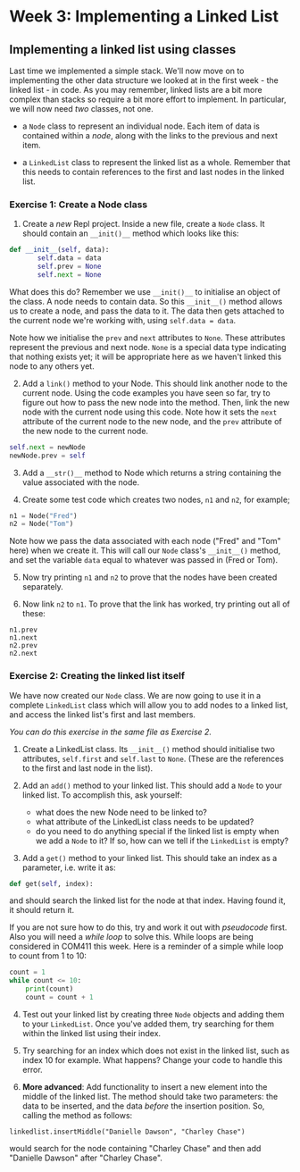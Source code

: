 # Week 3: Implementing a Linked List

## Implementing a linked list using classes

Last time we implemented a simple stack. We'll now move on to implementing the
other data structure we looked at in the first week - the linked list - in code. As you may remember, linked lists are a bit more complex than stacks so require
a bit more effort to implement. In particular, we will now need *two* classes,
not one.

- a `Node` class to represent an individual node. Each item of data is contained within a *node*, along with the links to the previous and next item. 

- a `LinkedList` class to represent the linked list as a whole. Remember that
this needs to contain references to the first and last nodes in the linked 
list.


### Exercise 1: Create a Node class

1. Create a *new* Repl project. Inside a new file, create a `Node` class. It should contain an `__init()__` method which looks like this:
```python
def __init__(self, data):
       self.data = data
       self.prev = None
       self.next = None
```

   What does this do? Remember we use `__init()__` to initialise an object of the class. A node needs to contain data. So this `__init__()` method allows us to create a node, and pass the data to it. The data then gets attached to the current node we're working with, using `self.data = data`.

   Note how we initialise the `prev` and `next` attributes to `None`. These attributes represent the previous and next node. `None` is a special data type indicating that nothing exists yet; it will be appropriate here as we haven't linked this node to any others yet.

2. Add a `link()` method to your Node. This should link another node to the current node. Using the code examples you have seen so far, try to figure out how to pass the new node into the method. Then, link the new node with the current node using this code. Note how it sets the `next` attribute of the current node to the new node, and the `prev` attribute of the new node to the current node.
```python
self.next = newNode 
newNode.prev = self
```

3. Add a `__str()__` method to Node which returns a string containing the value associated with the node.


4. Create some test code which creates two nodes, `n1` and `n2`, for example;
```python
n1 = Node("Fred")
n2 = Node("Tom")
```
Note how we pass the data associated with each node ("Fred" and "Tom" here) when we create it. This will call our `Node` class's `__init__()` method, and set the variable `data` equal to whatever was passed in (Fred or Tom).

5. Now try printing `n1` and `n2` to prove that the nodes have been created separately.

6. Now link `n2` to `n1`. To prove that the link has worked, try printing out all of these:
```
n1.prev
n1.next
n2.prev
n2.next
```

### Exercise 2: Creating the linked list itself

We have now created our `Node` class. We are now going to use it in a complete `LinkedList` class which will allow you to add nodes to a linked list, and access the linked list's first and last members.

*You can do this exercise in the same file as Exercise 2.* 

1. Create a LinkedList class. Its `__init__()` method should initialise two attributes, `self.first` and `self.last` to `None`. (These are the references to the first and last node in the list).

2. Add an `add()` method to your linked list. This should add a `Node` to your linked list. To accomplish this, ask yourself:
    - what does the new Node need to be linked to?
    - what attribute of the LinkedList class needs to be updated?
    - do you need to do anything special if the linked list is empty when we add a `Node` to it? If so, how can we tell if the `LinkedList` is empty?

3. Add a `get()` method to your linked list. This should take an index as a parameter, i.e. write it as:
```python
def get(self, index):
```
and should search the linked list for the node at that index. Having found it, it should return it.

   If you are not sure how to do this, try and work it out with *pseudocode* first. Also you will need a *while loop* to solve this. While loops are being considered in COM411 this week. Here is a reminder of a simple while loop to count from 1 to 10:
```python
count = 1
while count <= 10:
    print(count)
    count = count + 1
```

4. Test out your linked list by creating three `Node` objects and adding them to your `LinkedList`. Once you've added them, try searching for them within the linked list using their index. 

5. Try searching for an index which does not exist in the linked list, such as index 10 for example. What happens? Change your code to handle this error.

6. **More advanced**: Add functionality to insert a new element into the middle of the linked list. The method should take two parameters: the data to be inserted, and the data *before* the insertion position. So, calling the method as follows:
```
linkedlist.insertMiddle("Danielle Dawson", "Charley Chase")
```
would search for the node containing "Charley Chase" and then add "Danielle Dawson" after "Charley Chase".
